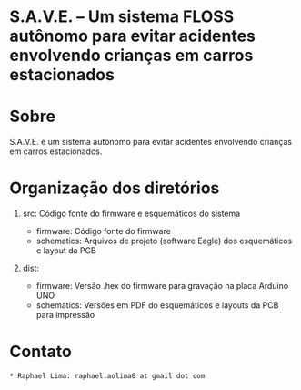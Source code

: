 # S.A.V.E. – Um sistema FLOSS autônomo para evitar acidentes envolvendo crianças em carros estacionados

# Sobre
S.A.V.E. é um sistema autônomo para evitar acidentes envolvendo crianças em carros estacionados.

# Organização dos diretórios
1. src: Código fonte do firmware e esquemáticos do sistema
	* firmware:   Código fonte do firmware
	* schematics: Arquivos de projeto (software Eagle) dos esquemáticos e layout da PCB

2. dist:
	* firmware: Versão .hex do firmware para gravação na placa Arduino UNO
	* schematics: Versões em PDF do esquemáticos e layouts da PCB para impressão

# Contato
	* Raphael Lima: raphael.aolima8 at gmail dot com 

